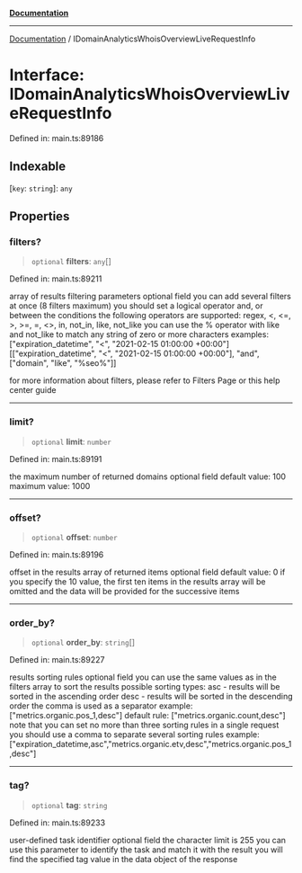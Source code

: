 [**Documentation**](../README.md)

***

[Documentation](../README.md) / IDomainAnalyticsWhoisOverviewLiveRequestInfo

# Interface: IDomainAnalyticsWhoisOverviewLiveRequestInfo

Defined in: main.ts:89186

## Indexable

\[`key`: `string`\]: `any`

## Properties

### filters?

> `optional` **filters**: `any`[]

Defined in: main.ts:89211

array of results filtering parameters
optional field
you can add several filters at once (8 filters maximum)
you should set a logical operator and, or between the conditions
the following operators are supported:
regex, <, <=, >, >=, =, <>, in, not_in, like, not_like
you can use the % operator with like and not_like to match any string of zero or more characters
examples:
["expiration_datetime", "<", "2021-02-15 01:00:00 +00:00"]
[["expiration_datetime", "<", "2021-02-15 01:00:00 +00:00"],
 "and", 
["domain", "like", "%seo%"]]

for more information about filters, please refer to Filters Page or this help center guide

***

### limit?

> `optional` **limit**: `number`

Defined in: main.ts:89191

the maximum number of returned domains
optional field
default value: 100
maximum value: 1000

***

### offset?

> `optional` **offset**: `number`

Defined in: main.ts:89196

offset in the results array of returned items
optional field
default value: 0
if you specify the 10 value, the first ten items in the results array will be omitted and the data will be provided for the successive items

***

### order\_by?

> `optional` **order\_by**: `string`[]

Defined in: main.ts:89227

results sorting rules
optional field
you can use the same values as in the filters array to sort the results
possible sorting types:
asc - results will be sorted in the ascending order
desc - results will be sorted in the descending order
the comma is used as a separator
example:
["metrics.organic.pos_1,desc"]
default rule:
["metrics.organic.count,desc"]
note that you can set no more than three sorting rules in a single request
you should use a comma to separate several sorting rules
example:
["expiration_datetime,asc","metrics.organic.etv,desc","metrics.organic.pos_1,desc"]

***

### tag?

> `optional` **tag**: `string`

Defined in: main.ts:89233

user-defined task identifier
optional field
the character limit is 255
you can use this parameter to identify the task and match it with the result
you will find the specified tag value in the data object of the response
